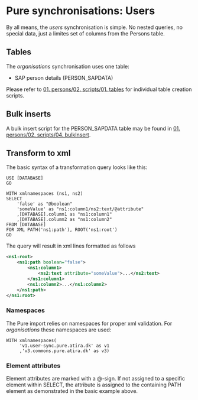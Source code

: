 # **Pure synchronisations: Users**

By all means, the *users* synchronisation is simple. No nested queries, no
 special data, just a limites set of columns from the Persons table.

## Tables

The *organisations* synchronisation uses one table:

- SAP person details (PERSON_SAPDATA)

Please refer to [01. persons/02. scripts/01. tables](../02.%20Persons/02.%20scripts/01.%20tables) for
 individual table creation scripts.

## Bulk inserts

A bulk insert script for the PERSON_SAPDATA table may be found
 in [01. persons/02. scripts/04. bulkInsert](../02.%20persons/02.%20scripts/04.%20bulkInsert).
     
## Transform to xml

The basic syntax of a transformation query looks like this:

```tsql
USE [DATABASE]
GO

WITH xmlnamespaces (ns1, ns2)
SELECT
    'false' as "@boolean"
    'someValue' as "ns1:column1/ns2:text/@attribute"
    ,[DATABASE].column1 as "ns1:column1"
    ,[DATABASE].column2 as "ns1:column2"
FROM [DATABASE]
FOR XML PATH('ns1:path'), ROOT('ns1:root')
GO
```

The query will result in xml lines formatted as follows
```xml
<ns1:root>
    <ns1:path boolean="false">
        <ns1:column1>
            <ns2:text attribute="someValue">...</ns2:text>
        </ns1:column1>
        <ns1:column2>...</ns1:column2>
    </ns1:path>
</ns1:root>
```
  
### Namespaces

The Pure import relies on namespaces for proper xml validation. For
 *organisations* these namespaces are used:
 
 ```tsql
WITH xmlnamespaces(
      'v1.user-sync.pure.atira.dk' as v1
      ,'v3.commons.pure.atira.dk' as v3)
```
### Element attributes

Element attributes are marked with a @-sign. If not assigned to a specific
 element within SELECT, the attribute is assigned to the containing PATH
  element as demonstrated in the basic example above.